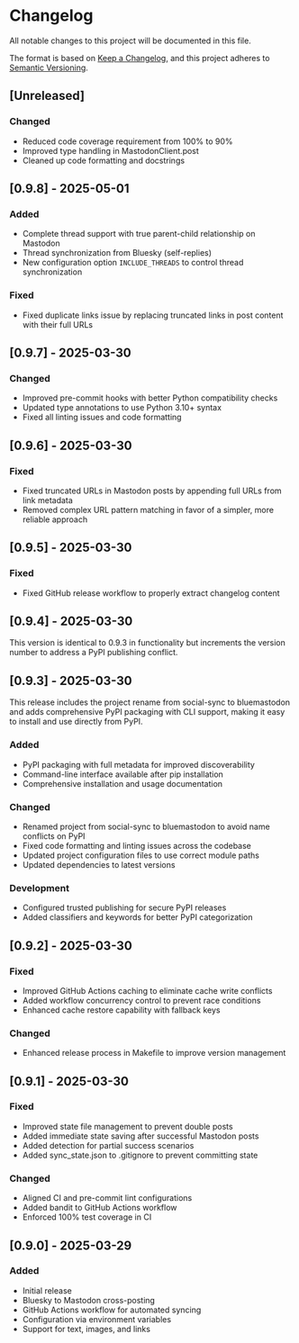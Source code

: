 # Changelog

All notable changes to this project will be documented in this file.

The format is based on [Keep a Changelog](https://keepachangelog.com/en/1.0.0/),
and this project adheres to [Semantic Versioning](https://semver.org/spec/v2.0.0.html).

## [Unreleased]

### Changed
- Reduced code coverage requirement from 100% to 90%
- Improved type handling in MastodonClient.post
- Cleaned up code formatting and docstrings

## [0.9.8] - 2025-05-01

### Added
- Complete thread support with true parent-child relationship on Mastodon
- Thread synchronization from Bluesky (self-replies)
- New configuration option `INCLUDE_THREADS` to control thread synchronization

### Fixed
- Fixed duplicate links issue by replacing truncated links in post content with their full URLs

## [0.9.7] - 2025-03-30

### Changed
- Improved pre-commit hooks with better Python compatibility checks
- Updated type annotations to use Python 3.10+ syntax
- Fixed all linting issues and code formatting

## [0.9.6] - 2025-03-30

### Fixed
- Fixed truncated URLs in Mastodon posts by appending full URLs from link metadata
- Removed complex URL pattern matching in favor of a simpler, more reliable approach

## [0.9.5] - 2025-03-30

### Fixed
- Fixed GitHub release workflow to properly extract changelog content

## [0.9.4] - 2025-03-30

This version is identical to 0.9.3 in functionality but increments the version number to address a PyPI publishing conflict.

## [0.9.3] - 2025-03-30

This release includes the project rename from social-sync to bluemastodon and adds comprehensive PyPI packaging with CLI support, making it easy to install and use directly from PyPI.

### Added
- PyPI packaging with full metadata for improved discoverability
- Command-line interface available after pip installation
- Comprehensive installation and usage documentation

### Changed
- Renamed project from social-sync to bluemastodon to avoid name conflicts on PyPI
- Fixed code formatting and linting issues across the codebase
- Updated project configuration files to use correct module paths
- Updated dependencies to latest versions

### Development
- Configured trusted publishing for secure PyPI releases
- Added classifiers and keywords for better PyPI categorization

## [0.9.2] - 2025-03-30

### Fixed
- Improved GitHub Actions caching to eliminate cache write conflicts
- Added workflow concurrency control to prevent race conditions
- Enhanced cache restore capability with fallback keys

### Changed
- Enhanced release process in Makefile to improve version management

## [0.9.1] - 2025-03-30

### Fixed
- Improved state file management to prevent double posts
- Added immediate state saving after successful Mastodon posts
- Added detection for partial success scenarios
- Added sync_state.json to .gitignore to prevent committing state

### Changed
- Aligned CI and pre-commit lint configurations
- Added bandit to GitHub Actions workflow
- Enforced 100% test coverage in CI

## [0.9.0] - 2025-03-29

### Added
- Initial release
- Bluesky to Mastodon cross-posting
- GitHub Actions workflow for automated syncing
- Configuration via environment variables
- Support for text, images, and links
